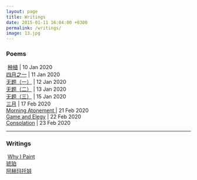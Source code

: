 ```yaml
---
layout: page
title: Writings
date: 2015-01-11 16:04:00 +0300
permalink: /writings/
image: 13.jpg
---
```

### Poems

​                                                              [种植](https://csluc.com/writings03) | 10 Jan 2020  
​                                                              [四月之一](https://csluc.com/writings04) | 11 Jan 2020  
​                                                              [无题（一）](https://csluc.com/writings07) | 12 Jan 2020  
​                                                              [无题（二）](https://csluc.com/writings08) | 13 Jan 2020  
​                                                              [无题（三）](https://csluc.com/writings11) | 15 Jan 2020  
​                                                              [三月](https://csluc.com/writings09) | 17 Feb 2020  
​                                                              [Morning Atonement ](https://csluc.com/writings10) | 21 Feb 2020  
​                                                              [Game and Elegy](https://csluc.com/writings05) | 22 Feb 2020   
​                                                              [Consolation](https://csluc.com/writings12) | 23 Feb 2020  

****

### Writings

​                                                              [Why I Paint](https://csluc.com/writings01)  
​                                                              [琥珀](https://csluc.com/writings02)  
​                                                              [阿赫玛托娃](https://csluc.com/writings06)

